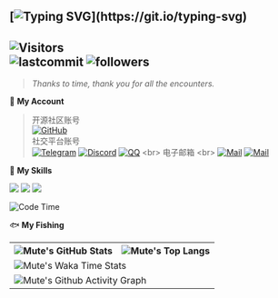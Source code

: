 [![Typing SVG](https://readme-typing-svg.herokuapp.com?size=25&duration=2500&color=8C43EA&vCenter=true&width=200&height=40&lines=Hi+there+%F0%9F%91%8B%F0%9F%8F%BB;I'm+mute.)](https://git.io/typing-svg)
---

<!-- Section : Visitors & last-commit & followers -->
![Visitors](https://count.getloli.com/get/@:mute23-code)  
![lastcommit](https://img.shields.io/github/last-commit/mute23-code/mute23-code?logo=GitHub&style=flat-square)
![followers](https://img.shields.io/github/followers/mute23-code?logo=Github&style=flat-square)
-----

>_Thanks to time, thank you for all the encounters._ <br>
<!-- @deprecated : Updated
    >**承蒙时光不弃，感谢一切相遇** <br>
    >_Thanks to time, thank you for all the encounters._
-->

📱 **My Account**


<!-- tags -->
> 开源社区账号 <br>
> [![GitHub](https://img.shields.io/badge/GitHub-mute23-FF6A6A?style=flat-square&logo=github)](https://github.com/mute23-code)
> <br> 
> 社交平台账号 <br>
> [![Telegram](https://img.shields.io/badge/Telegram-@mute-26A5E4?style=flat-square&logo=telegram)](https://t.me/mute231010)
> [![Discord](https://img.shields.io/badge/Discord-@mute23-5A67F2?style=flat-square&logo=discord)](https://discord.com/channels/@mute23)
> [![QQ](https://img.shields.io/badge/QQ-@mute23-FB7299?style=flat-square&logo=QQ)]([https://discord.com/channels/@mute23](http://wpa.qq.com/msgrd?v=3&uin=2740324073&site=qq&menu=yes))
> <br>
> 电子邮箱 <br>
> [![Mail](https://img.shields.io/badge/GMail-mute231010@gmail.com-EA4335?style=flat-square&logo=gmail)](mailto:mute231010@gmail.com)
> [![Mail](https://img.shields.io/badge/QQMail-mute23@qq.com-EA4335?style=flat-square)](mailto:mute23@qq.com)


🌟 **My Skills** 

![](https://img.shields.io/badge/-Python-3e74a2?style=flat-square&logo=Python&logoColor=fff)
![](https://img.shields.io/badge/-Node.js-339933?style=flat-square&logo=Node.js&logoColor=fff)
![](https://img.shields.io/badge/-Vue-4fc08d?style=flat-square&logo=Vue.js&logoColor=fff)

<!--START_SECTION:waka-->
![Code Time](http://img.shields.io/badge/Code%20Time-197%20hrs%2056%20mins-blue)


🐟 **My Fishing**
<table> <!-- template by EpicMo -->
  <tr>
    <th>
      <img alt="Mute's GitHub Stats" src="https://github-readme-stats-git-masterrstaa-rickstaa.vercel.app/api?username=mute23-code&show_icons=true&theme=transparent&hide_border=true" align="center" />
    </th>
    <th>
      <img alt="Mute's Top Langs" src="https://github-readme-stats-git-masterrstaa-rickstaa.vercel.app/api/top-langs/?username=mute23-code&layout=compact&theme=transparent&hide_border=true&langs_count=10&hide=CMake" align="center" /> 
    </th>
  </tr>
  <tr>
    <td colspan=2>
      <img alt="Mute's Waka Time Stats" src="https://github-readme-stats.vercel.app/api/wakatime?username=mute23&layout=compact" align="center"/>
    </td>
  </tr>
  <tr>
    <td colspan=2>
      <img alt="Mute's Github Activity Graph" src="https://github-readme-activity-graph.vercel.app/graph?username=mute23-code&color=555555&bg_color=F6F8FA&line=BFD8F9&point=4C91F0&theme=dracula" align="center"/>
    </td>
  </tr>
</table>

